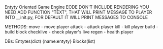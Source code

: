 Entyty Oriented Game Engine 
EODE DON'T INCLUDE RENDERING 
YOU NEED ADD FUNCTION "TEXT", THAT WILL PRINT MESSAGE TO PLAYER INTO __init.py, FOR DEFAULT IT WILL PRINT MESSAGES TO CONSOLE

METHODS:
move - move player
attack - attack player
kill - kill player
build - build block
checklive - check player's live
regen - health player

DBs:
Entytes(dict) {name:entyty}
Blocks(list)
